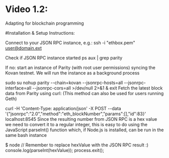 # Video 1.2: 
Adapting for blockchain programming

#Installation & Setup Instructions:

Connect to your JSON RPC instance, e.g.:
ssh -i "ethbox.pem" user@domain.ext

Check if JSON RPC instance started
ps aux | grep parity

If no:
start an instance of Parity (with root user permissions) syncing the Kovan testnet. We will run the instance as a background process

sudo su
nohup parity --chain=kovan --jsonrpc-hosts=all --jsonrpc-interface=all --jsonrpc-cors=all >/dev/null 2>&1 &
exit
Fetch the latest block data from Parity using curl:
(This method can also be used for users running Geth)

curl -H 'Content-Type: application/json' -X POST --data '{"jsonrpc":"2.0","method":"eth_blockNumber","params":[],"id":83}' localhost:8545
Since the resulting number from JSON RPC is a hex value we need to convert it to a regular integer, this is easy to do using the JavaScript parseInt() function which, if Node.js is installed, can be run in the same bash instance

$ node
// Remember to replace hexValue with the JSON RPC result :)
console.log(parseInt(hexValue));
process.exit();
